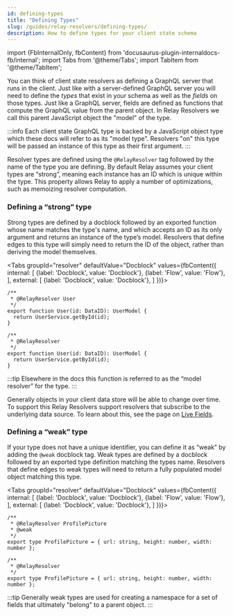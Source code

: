 ```yaml
---
id: defining-types
title: "Defining Types"
slug: /guides/relay-resolvers/defining-types/
description: How to define types for your client state schema
---
```


import {FbInternalOnly, fbContent} from 'docusaurus-plugin-internaldocs-fb/internal';
import Tabs from '@theme/Tabs';
import TabItem from '@theme/TabItem';


You can think of client state resolvers as defining a GraphQL server that runs in the client. Just like with a server-defined GraphQL server you will need to define the _types_ that exist in your schema as well as the _fields_ on those types. Just like a GraphQL server, fields are defined as functions that compute the GraphQL value from the parent object. In Relay Resolvers we call this parent JavaScript object the "model" of the type.

:::info
Each client state GraphQL type is backed by a JavaScript object type which these docs will refer to as its "model type". Resolvers "on" this type will be passed an instance of this type as their first argument.
:::

Resolver types are defined using the `@RelayResolver` tag followed by the name of the type you are defining. By default Relay assumes your client types are “strong”, meaning each instance has an ID which is unique within the type. This property allows Relay to apply a number of optimizations, such as memoizing resolver computation.

### Defining a “strong” type
Strong types are defined by a docblock followed by an exported function whose name matches the type's name, and which accepts an ID as its only argument and returns an instance of the type’s model. Resolvers that define edges to this type will simply need to return the ID of the object, rather than deriving the model themselves.

<Tabs
  groupId="resolver"
  defaultValue="Docblock"
  values={fbContent({
    internal: [
      {label: 'Docblock', value: 'Docblock'},
      {label: 'Flow', value: 'Flow'},
    ],
    external: [
      {label: 'Docblock', value: 'Docblock'},
    ]
  })}>
  <TabItem value="Docblock">


```tsx
/**
 * @RelayResolver User
 */
export function User(id: DataID): UserModel {
  return UserService.getById(id);
}
```

  </TabItem>

  <TabItem value="Flow">

  ```tsx
  /**
   * @RelayResolver
   */
  export function User(id: DataID): UserModel {
    return UserService.getById(id);
  }
  ```
  </TabItem>
</Tabs>

:::tip
Elsewhere in the docs this function is referred to as the “model resolver” for the type.
:::

Generally objects in your client data store will be able to change over time. To support this Relay Resolvers support resolvers that subscribe to the underlying data source. To learn about this, see the page on [Live Fields](./live-fields.md).

### Defining a “weak” type

If your type does not have a unique identifier, you can define it as “weak” by adding the `@weak` docblock tag. Weak types are defined by a docblock followed by an exported type definition matching the types name. Resolvers that define edges to weak types will need to return a fully populated model object matching this type.

<Tabs
  groupId="resolver"
  defaultValue="Docblock"
  values={fbContent({
    internal: [
      {label: 'Docblock', value: 'Docblock'},
      {label: 'Flow', value: 'Flow'},
    ],
    external: [
      {label: 'Docblock', value: 'Docblock'},
    ]
  })}>
  <TabItem value="Docblock">

```tsx
/**
 * @RelayResolver ProfilePicture
 * @weak
 */
export type ProfilePicture = { url: string, height: number, width: number };
```
  </TabItem>

  <TabItem value="Flow">

  ```tsx
  /**
   * @RelayResolver
   */
  export type ProfilePicture = { url: string, height: number, width: number };
  ```
  </TabItem>

</Tabs>

:::tip
Generally weak types are used for creating a namespace for a set of fields that ultimately "belong" to a parent object.
:::
